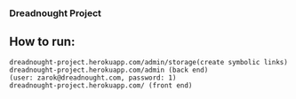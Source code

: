 ### Dreadnought Project

## How to run:
```
dreadnought-project.herokuapp.com/admin/storage(create symbolic links)
dreadnought-project.herokuapp.com/admin (back end)
(user: zarok@dreadnought.com, password: 1)
dreadnought-project.herokuapp.com/ (front end)
```
